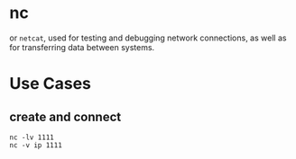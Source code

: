 # nc
or `netcat`, used for testing and debugging network connections, as well as for transferring data between systems.

# Use Cases
## create and connect
```shell
nc -lv 1111
nc -v ip 1111
```
